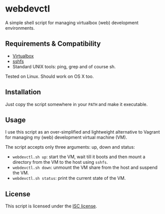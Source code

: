 # webdevctl

A simple shell script for managing virtualbox (web) development environments.

## Requirements & Compatibility

* [Virtualbox](http://virtualbox.org)
* [sshfs](http://fuse.sourceforge.net/sshfs.html)
* Standard UNIX tools: ping, grep and of course sh.

Tested on Linux. Should work on OS X too.

## Installation

Just copy the script somewhere in your `PATH` and make it executable.

## Usage

I use this script as an over-simplified and lightweight alternative to Vagrant for managing my (web) development virtual machine (VM).

The script accepts only three arguments: up, down and status:

* `webdevctl.sh up`: start the VM, wait till it boots and then mount a directory from the VM to the host using `sshfs`.
* `webdevctl.sh down`: unmount the VM share from the host and suspend the VM.
* `webdevctl.sh status`: print the current state of the VM.

## License

This script is licensed under the [ISC license](http://opensource.org/licenses/ISC).
